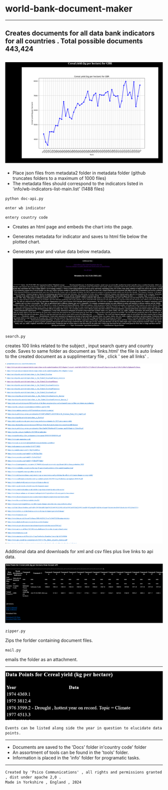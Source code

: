 # world-bank-document-maker
------------------------------------------------------------------------------------------------------
Creates documents for all data bank indicators for all countries .  Total possible documents 443,424
----------------------------------------------------------------------------------------------------------

![Alt Text](doc.png)
-----------------------------------------------------------------------------

* Place json files from metadata2 folder in metadata folder (github truncates folders to a maximum of 1000 files)
* The metadata files should correspond to the indicators listed in 'info/wb-indicators-list-main.list' (1488 files)

```
python doc-api.py
```
```
enter wb indicator
```
```
entery country code
```

* Creates an html page and embeds the chart into the page.
* Generates metadata for indicator and saves to html file below the plotted chart.
* Generates year and value data below metadata.

  ![Alt Text](meta.png)

```
search.py
```
creates 100 links related to the subject , input search query and country code. Saves to same folder as document as 'links.html'
the file is auto linked to the created document as a supplimentary file , click ' see all links' .


![Alt Text](links.png)

Additional data and downloads for xml and csv files plus live links to api data.

![Alt Text](extra.png)

```
zipper.py
```
Zips the forlder containing document files.
```
mail.py
```

emails the folder as an attachment.

--------------------------------------------------------------------------------------------------
![Alt Text](event.png)


    Events can be listed along side the year in question to elucidate data points.
--------------------------------------------------------------------------------------------------
* Documents are saved to the 'Docs' folder in'country code' folder
* An assortment of tools can be found in the 'tools' folder.
* Information is placed in the 'info' folder for programatic tasks.
--------------------------------------------------------------------------------------------------
```
Created by 'Psico Communications' , all rights and permissions granted , dist under apache 2,0 .
Made in Yorkshire , England , 2024
```



